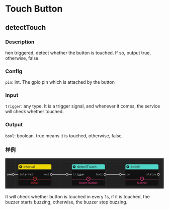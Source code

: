 Touch Button
======
## detectTouch

### Description

hen triggered, detect whether the button is touched. If so, output true, otherwise, false.

### Config

`pin`: int. The gpio pin which is attached by the button

### Input

`trigger`: any type. It is a trigger signal, and whenever it comes, the service will check whether touched.

### Output

`bool`: boolean. true means it is touched, otherwise, false.

### 样例

![](./pic/touch_buzz.jpg)

It will check whether button is touched in every 1s, if it is touched, the buzzer starts buzzing, otherwise, the buzzer stop buzzing.